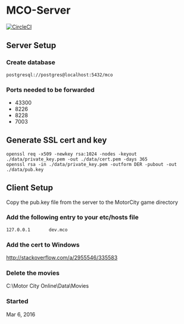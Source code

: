 MCO-Server
============

[![CircleCI](https://circleci.com/gh/drazisil/mco-server.svg?style=svg&circle-token=6937e163b7a7a8aed2cd5d4c50bed9501060457d)](https://circleci.com/gh/drazisil/mco-server)

## Server Setup

### Create database

`postgresql://postgres@localhost:5432/mco`

### Ports needed to be forwarded

* 43300
* 8226
* 8228
* 7003

## Generate SSL cert and key

```
openssl req -x509 -newkey rsa:1024 -nodes -keyout ./data/private_key.pem -out ./data/cert.pem -days 365
openssl rsa -in ./data/private_key.pem -outform DER -pubout -out ./data/pub.key
```

## Client Setup

Copy the pub.key file from the server to the MotorCity game directory

### Add the following entry to your etc/hosts file

```
127.0.0.1       dev.mco
```

### Add the cert to Windows

http://stackoverflow.com/a/2955546/335583

### Delete the movies

C:\Motor City Online\Data\Movies



### Started

Mar 6, 2016
